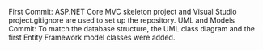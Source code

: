 First Commit: ASP.NET Core MVC skeleton project and Visual Studio project.gitignore are used to set up the repository.
UML and Models Commit: To match the database structure, the UML class diagram and the first Entity Framework model classes were added.
